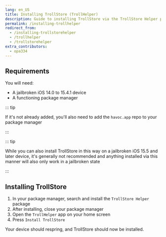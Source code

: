 ```yaml
---
lang: en_US
title: Installing TrollStore (TrollHelper)
description: Guide to installing TrollStore via the TrollStore Helper package
permalink: /installing-trollhelper
redirect_from:
  - /installing-trollstorehelper
  - /trollhelper
  - /trollstorehelper
extra_contributors:
  - opa334
---
```


## Requirements

You will need:
- A jailbroken iOS 14.0 to 15.4.1 device
- A functioning package manager

::: tip

If it's not already added, you'll also need to add the `havoc.app` repo to your package manager

:::

::: tip

While you can also install TrollStore in this way on a jailbroken iOS 15.5 and later device, it's generally not recommended and anything installed via this manner will also only work in a jailbroken state

:::

## Installing TrollStore

1. In your package manager, search and install the `TrollStore Helper` package
1. After installing, close your package manager
1. Open the `TrollHelper` app on your home screen
1. Press `Install TrollStore`

Your device should respring, and TrollStore should now be installed.
